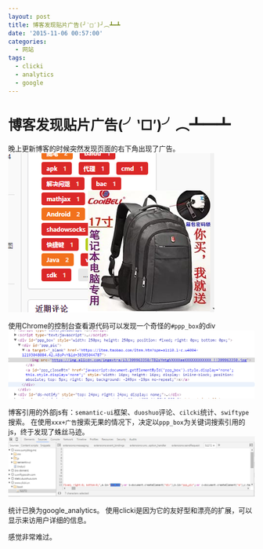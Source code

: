 ```yaml
---
layout: post
title: 博客发现贴片广告(╯‵□′)╯︵┻━┻
date: '2015-11-06 00:57:00'
categories:
  - 网站
tags:
  - clicki
  - analytics
  - google
---
```


# 博客发现贴片广告(╯‵□′)╯︵┻━┻

晚上更新博客的时候突然发现页面的右下角出现了广告。
![广告出现](./1.png)

使用Chrome的控制台查看源代码可以发现一个奇怪的`#ppp_box`的div
![奇怪的div](./2.png)

博客引用的外部js有：`semantic-ui`框架、`duoshuo`评论、`cilcki`统计、`swiftype`搜索。
在使用`xxx+广告`搜索无果的情况下，决定以`ppp_box`为关键词搜索引用的js，终于发现了蛛丝马迹。
![发现div](./3.png)

统计已换为google_analytics。
使用clicki是因为它的友好型和漂亮的扩展，可以显示来访用户详细的信息。

感觉非常难过。
